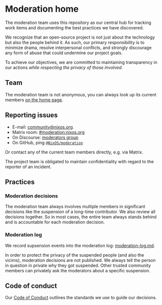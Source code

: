 # Moderation home

The moderation team uses this repository as our central hub for tracking work items and documenting the best practices we have discovered.

We recognize that an open-source project is not just about the technology but also the people behind it. As such, our primary responsibility is to minimize drama, resolve interpersonal conflicts, and strongly discourage any form of abuse that could undermine our project goals.

To achieve our objectives, we are committed to maintaining transparency in our actions *while respecting the privacy of those involved*.

## Team

The moderation team is not anonymous, you can always look up its current members [on the home page](https://nixos.org/community/teams/moderation).

## Reporting issues

- E-mail: [community@nixos.org](mailto:community@nixos.org).
- Matrix room: [#moderation:nixos.org](https://matrix.to/#/#moderation:nixos.org)
- On Discourse: [moderators group](https://discourse.nixos.org/g/moderators)
- On GitHub, ping [`@NixOS/moderation`](https://nixos.org/community/teams/moderation)

Or contact any of the current team members directly, e.g. via Matrix.

The project team is obligated to maintain confidentiality with regard to the reporter of an incident.

## Practices

### Moderation decisions

The moderation team always involves multiple members in significant decisions like the suspension of a long-time contributor. We also review all decisions together. So in most cases, the entire team always stands behind and is accountable for each moderation decision.

### Moderation log

We record supsension events into the moderation log: [moderation-log.md](moderation-log.md).

In order to protect the privacy of the suspended people (and also the vicims), moderation decisions are not published. We always tell the person in question in private why they got suspended. Other trusted community members can privately ask the moderators about a specific suspension.

## Code of conduct

Our [Code of Conduct](https://github.com/NixOS/.github/blob/master/CODE_OF_CONDUCT.md) outlines the standards we use to guide our decisions.
